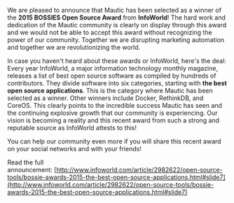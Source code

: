 We are pleased to announce that Mautic has been selected as a winner of the **2015 BOSSIES Open Source Award** from **InfoWorld**! The hard work and dedication of the Mautic community is clearly on display through this award and we would not be able to accept this award without recognizing the power of our community. Together we are disrupting marketing automation and together we are revolutionizing the world.

In case you haven't heard about these awards or InfoWorld, here's the deal: Every year InfoWorld, a major information technology monthly magazine, releases a list of best open source software as compiled by hundreds of contributors. They divide software into six categories, starting with **the best open source applications**. This is the category where Mautic has been selected as a winner. Other winners include Docker, RethinkDB, and CoreOS. This clearly points to the incredible success Mautic has seen and the continuing explosive growth that our community is experiencing. Our vision is becoming a reality and this recent award from such a strong and reputable source as InfoWorld attests to this!

You can help our community even more if you will share this recent award on your social networks and with your friends!

Read the full announcement: [http://www.infoworld.com/article/2982622/open-source-tools/bossie-awards-2015-the-best-open-source-applications.html#slide7](http://www.infoworld.com/article/2982622/open-source-tools/bossie-awards-2015-the-best-open-source-applications.html#slide7)